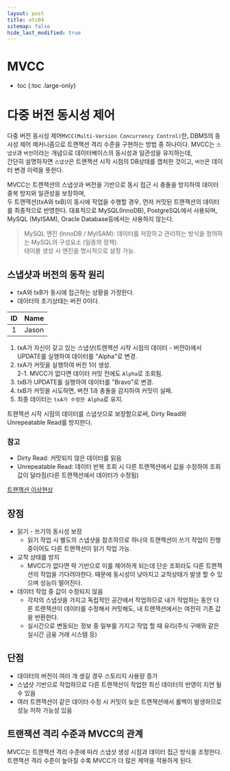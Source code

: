 ```yaml
---
layout: post
title: etc04
sitemap: false
hide_last_modified: true
---
```

# MVCC

* toc
{:toc .large-only}

# 다중 버전 동시성 제어
다중 버전 동시성 제어`MVCC(Multi-Version Concurrency Control)`란, DBMS의 동시성 제어 메커니즘으로 트랜잭션 격리 수준을 구현하는 방법 중 하나이다.
MVCC는 `스냅샷`과 `버전`이라는 개념으로 데이터베이스의 동시성과 일관성을 유지하는데,  
간단히 설명하자면 `스냅샷`은 트랜잭션 시작 시점의 DB상태를 캡처한 것이고, `버전`은 데이터 변경 이력을 뜻한다.  

MVCC는 트랜잭션의 스냅샷과 버전을 기반으로 동시 접근 시 충돌을 방지하여 데이터 중복 방지와 일관성을 보장하며,  
두 트랜잭션(txA와 txB)이 동시에 작업을 수행할 경우, 먼저 커밋된 트랜잭션의 데이터를 최종적으로 반영한다.
대표적으로 MySQL(InnoDB), PostgreSQL에서 사용되며, MySQL (MyISAM), Oracle Database등에서는 사용하지 않는다.

> MySQL 엔진 (InnoDB / MyISAM): 데이터를 저장하고 관리하는 방식을 정의하는 MySQL의 구성요소 (일종의 정책).  
> 테이블 생성 시 엔진을 명시적으로 설정 가능.

## 스냅샷과 버전의 동작 원리
-  txA와 txB가 동시에 접근하는 상황을 가정한다.
- 데이터의 초기상태는 버전 0이다.

|ID|Name|
|:--:|:--:|
|1|Jason|

1. txA가 자신이 갖고 있는 스냅샷(트랜잭션 시작 시점의 데이터 - 버전0)에서 UPDATE를 실행하여 데이터를 "Alpha"로 변경.
2. txA가 커밋을 실행하여 버전 1이 생성.  
  2-1. MVCC가 없다면 데이터 커밋 전에도 `Alpha`로 조회됨.
3. txB가 UPDATE를 실행하여 데이터를 "Bravo"로 변경.
4. txB가 커밋을 시도하면, 버전 1과 충돌을 감지하여 커밋이 실패.
5. 최종 데이터는 `txA가 수정한 Alpha`로 유지.

트랜잭션 시작 시점의 데이터를 스냅샷으로 보장함으로써, Dirty Read와 Unrepeatable Read를 방지한다.

### 참고
- Dirty Read: 커밋되지 않은 데이터를 읽음
- Unrepeatable Read: 데이터 반복 조회 시 다른 트랜잭션에서 값을 수정하여 조회 값이 달라짐(다른 트랜잭션에서 데이터가 수정됨)

[트랜잭션 이상현상](https://xxyoonxx.github.io/etc/2024-12-30-etc03/#%EC%A3%BC%EC%9A%94-%ED%8A%B8%EB%9E%9C%EC%9E%AD%EC%85%98-%EC%9D%B4%EC%83%81)

## 장점
- 읽기 - 쓰기의 동시성 보장
  - 읽기 작업 시 별도의 스냅샷을 참조하므로 하나의 트랜잭션이 쓰기 작업이 진행 중이어도 다른 트랜잭션이 읽기 작업 가능.
- 교착 상태를 방지
  - MVCC가 없다면 락 기반으로 이를 제어하게 되는데 단순 조회라도 다른 트랜잭션의 작업을 기다려야한다. 때문에 동시성이 낮아지고 교착상태가 발생 할 수 있으며 성능이 떨어진다.
- 데이터 작업 중 값이 수정되지 않음
  - 각자의 스냅샷을 가지고 독립적인 공간에서 작업하므로 내가 작업하는 동안 다른 트랜잭션이 데이터를 수정해서 커밋해도, 내 트랜잭션에서는 여전히 기존 값을 반환한다.
  - 실시간으로 변동되는 정보 중 일부를 가지고 작업 할 때 유리(주식 구매와 같은 실시간 금융 거래 시스템 등)

## 단점
- 데이터의 버전이 여러 개 생길 경우 스토리지 사용량 증가
- 스냅샷 기반으로 작업하므로 다른 트랜잭션이 작업한 최신 데이터의 반영이 지연 될 수 있음
- 여러 트랜잭션이 같은 데이터 수정 시 커밋이 늦은 트랜잭션에서 롤백이 발생하므로 성능 저하 가능성 있음

## 트랜잭션 격리 수준과 MVCC의 관계
MVCC는 트랜잭션 격리 수준에 따라 스냅샷 생성 시점과 데이터 접근 방식을 조정한다.  
트랜잭션 격리 수준이 높아질 수록 MVCC가 더 많은 제약을 적용하게 된다.